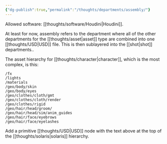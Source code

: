 ```yaml
---
{"dg-publish":true,"permalink":"/thoughts/departments/assembly/"}
---
```


Allowed software: [[thoughts/software/Houdini\|Houdini]].

At least for now, assembly refers to the department where all of the other departments for the [[thoughts/asset\|asset]] type are combined into one [[thoughts/USD\|USD]] file. This is then sublayered into the [[shot\|shot]] departments..

The asset hierarchy for [[thoughts/character\|character]], which is the most complex, is this: 

```
/fx
/lights
/materials
/geo/body/skin
/geo/body/eyes
/geo/clothes/cloth/gmt
/geo/clothes/cloth/render
/geo/clothes/rigid
/geo/hair/head/groom/
/geo/hair/head/sim/anim_guides
/geo/hair/face/eyebrows
/geo/hair/face/eyelashes
```

Add a primitive [[thoughts/USD\|USD]] node with the text above at the top of the [[thoughts/solaris\|solaris]] hierarchy.